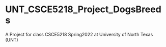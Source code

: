 # UNT_CSCE5218_Project_DogsBreeds
A Project for class CSCE5218 Spring2022 at University of North Texas (UNT)
